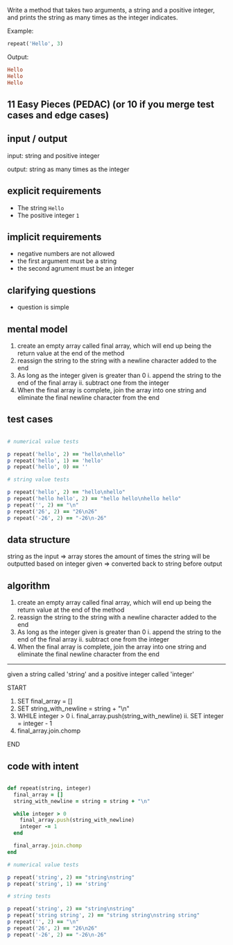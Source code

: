 Write a method that takes two arguments, a string and a positive integer, and prints the string as many times as the integer indicates.

Example:

``` ruby
repeat('Hello', 3)
```

Output:

``` ruby
Hello
Hello
Hello
```
## 11 Easy Pieces (PEDAC) (or 10 if you merge test cases and edge cases)


## input / output

input: string and positive integer

output: string as many times as the integer

## explicit requirements

- The string `Hello`
- The positive integer `1`

## implicit requirements

- negative numbers are not allowed
- the first argument must be a string
- the second agrument must be an integer

## clarifying questions

- question is simple 


## mental model

1. create an empty array called final array, which will end up being the return value at the end of the method
2. reassign the string to the string with a newline character added to the end
3. As long as the integer given is greater than 0
  i. append the string to the end of the final array
  ii. subtract one from the integer
4. When the final array is complete, join the array into one string and eliminate the final newline character from the end


## test cases

``` ruby

# numerical value tests

p repeat('hello', 2) == "hello\nhello"
p repeat('hello', 1) == 'hello'
p repeat('hello', 0) == ''

# string value tests

p repeat('hello', 2) == "hello\nhello"
p repeat('hello hello', 2) == "hello hello\nhello hello"
p repeat('', 2) == "\n"
p repeat('26', 2) == "26\n26"
p repeat('-26', 2) == "-26\n-26"

```
## data structure

string as the input => array stores the amount of times the string will be outputted based on integer given => converted back to string before output 

## algorithm

1. create an empty array called final array, which will end up being the return value at the end of the method
2. reassign the string to the string with a newline character added to the end
3. As long as the integer given is greater than 0
  i. append the string to the end of the final array
  ii. subtract one from the integer
4. When the final array is complete, join the array into one string and eliminate the final newline character from the end
---
given a string called 'string' and a positive integer called 'integer'

START

1. SET final_array = []
2. SET string_with_newline = string + "\n"
3. WHILE integer > 0
  i. final_array.push(string_with_newline)
  ii. SET integer = integer - 1
4. final_array.join.chomp

END

## code with intent

```ruby

def repeat(string, integer)
  final_array = []
  string_with_newline = string = string + "\n"

  while integer > 0
    final_array.push(string_with_newline)
    integer -= 1
  end

  final_array.join.chomp
end

# numerical value tests

p repeat('string', 2) == "string\nstring"
p repeat('string', 1) == 'string'

# string tests

p repeat('string', 2) == "string\nstring"
p repeat('string string', 2) == "string string\nstring string"
p repeat('', 2) == "\n"
p repeat('26', 2) == "26\n26"
p repeat('-26', 2) == "-26\n-26"

```
